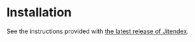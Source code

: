 # Installation
See the instructions provided with
[the latest release of Jitendex](https://github.com/stephenmk/Jitendex/releases/latest).
